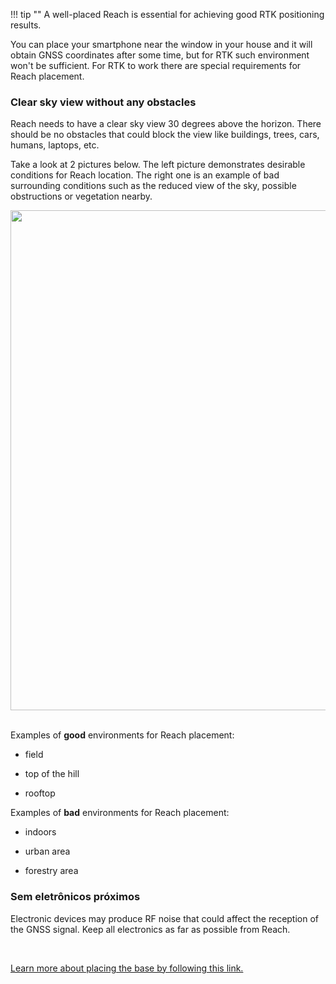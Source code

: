 !!! tip ""
    A well-placed Reach is essential for achieving good RTK positioning results.

You can place your smartphone near the window in your house and it will obtain GNSS coordinates after some time, but for RTK such environment won't be sufficient. For RTK to work there are special requirements for Reach placement.

### Clear sky view without any obstacles

Reach needs to have a clear sky view 30 degrees above the horizon. There should be no obstacles that could block the view like buildings, trees, cars, humans, laptops, etc.

Take a look at 2 pictures below. The left picture demonstrates desirable conditions for Reach location. The right one is an example of bad surrounding conditions such as the reduced view of the sky, possible obstructions or vegetation nearby.

<div style="text-align: center;"><img src="../img/reachrs2/placement/Reach-placement-correct-wrong.png" style="width: 800px;"></div><br>

Examples of **good** environments for Reach placement:

* field

* top of the hill

* rooftop

Examples of **bad** environments for Reach placement: 

* indoors

* urban area

* forestry area


### Sem eletrônicos próximos

Electronic devices may produce RF noise that could affect the reception of the GNSS signal. Keep all electronics as far as possible from Reach.

<br>

[Learn more about placing the base by following this link.](common/tutorials/placing-the-base.md)

